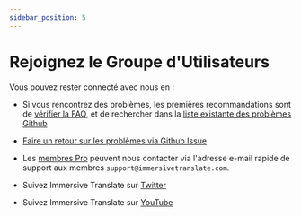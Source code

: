 ```yaml
---
sidebar_position: 5
---
```


# Rejoignez le Groupe d'Utilisateurs

Vous pouvez rester connecté avec nous en :

- Si vous rencontrez des problèmes, les premières recommandations sont de [vérifier la FAQ](/docs/faq/), et de rechercher dans la [liste existante des problèmes Github](https://github.com/immersive-translate/immersive-translate/issues/)
- [Faire un retour sur les problèmes via Github Issue](https://github.com/immersive-translate/immersive-translate/issues/)
- Les [membres Pro](https://immersivetranslate.com/fr/pricing/) peuvent nous contacter via l'adresse e-mail rapide de support aux membres `support@immersivetranslate.com`.

- Suivez Immersive Translate sur [Twitter](https://twitter.com/immersivetrans)
- Suivez Immersive Translate sur [YouTube](https://www.youtube.com/channel/UCjflHbaIz5bVqv08ZUYMQCA)
